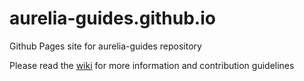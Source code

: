 # aurelia-guides.github.io
Github Pages site for aurelia-guides repository

Please read the [wiki](https://github.com/aurelia-guides/aurelia-guides.github.io/wiki) for more information and contribution guidelines
